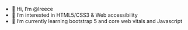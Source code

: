 - 👋 Hi, I’m @lreece
- 👀 I’m interested in HTML5/CSS3 & Web accessibility
- 🌱 I’m currently learning bootstrap 5 and core web vitals and Javascript

<!---
lreece/lreece is a ✨ special ✨ repository because its `README.md` (this file) appears on your GitHub profile.
You can click the Preview link to take a look at your changes.
--->
